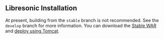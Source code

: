 <!--
# INSTALL.md
# Libresonic/libresonic
-->
Libresonic Installation
-----------------------

At present, building from the `stable` branch is not recommended. See the `develop` branch for more information. You can download the [Stable WAR](https://github.com/Libresonic/libresonic/releases) and [deploy using Tomcat](https://tomcat.apache.org/tomcat-8.0-doc/deployer-howto.html).
